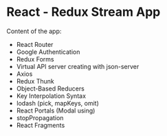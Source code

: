 # React - Redux Stream App

Content of the app:

- React Router
- Google Authentication
- Redux Forms
- Virtual API server creating with json-server
- Axios
- Redux Thunk
- Object-Based Reducers
- Key Interpolation Syntax
- lodash (pick, mapKeys, omit)
- React Portals (Modal using)
- stopPropagation
- React Fragments
